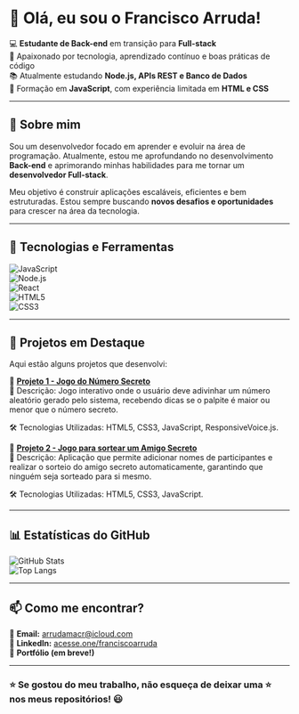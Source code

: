 # 👋 Olá, eu sou o Francisco Arruda!  

💻 **Estudante de Back-end** em transição para **Full-stack**  
🚀 Apaixonado por tecnologia, aprendizado contínuo e boas práticas de código  
📚 Atualmente estudando **Node.js, APIs REST e Banco de Dados**  
🔨 Formação em **JavaScript**, com experiência limitada em **HTML e CSS**  

---

## 🚀 Sobre mim  
Sou um desenvolvedor focado em aprender e evoluir na área de programação. Atualmente, estou me aprofundando no desenvolvimento **Back-end** e aprimorando minhas habilidades para me tornar um **desenvolvedor Full-stack**.  

Meu objetivo é construir aplicações escaláveis, eficientes e bem estruturadas. Estou sempre buscando **novos desafios e oportunidades** para crescer na área da tecnologia.  

---

## 📌 Tecnologias e Ferramentas  

![JavaScript](https://img.shields.io/badge/JavaScript-F7DF1E?style=for-the-badge&logo=javascript&logoColor=black)  
![Node.js](https://img.shields.io/badge/Node.js-339933?style=for-the-badge&logo=nodedotjs&logoColor=white)  
![React](https://img.shields.io/badge/React-20232A?style=for-the-badge&logo=react&logoColor=61DAFB)  
![HTML5](https://img.shields.io/badge/HTML5-E34F26?style=for-the-badge&logo=html5&logoColor=white)  
![CSS3](https://img.shields.io/badge/CSS3-1572B6?style=for-the-badge&logo=css3&logoColor=white)  

---

## 📂 Projetos em Destaque  
Aqui estão alguns projetos que desenvolvi:  

🔹 **[Projeto 1 - Jogo do Número Secreto](https://github.com/FranciscoArrudaMacr/numero-secreto)**  
📝 Descrição: Jogo interativo onde o usuário deve adivinhar um número aleatório gerado pelo sistema, recebendo dicas se o palpite é maior ou menor que o número secreto.

🛠️ Tecnologias Utilizadas: HTML5, CSS3, JavaScript, ResponsiveVoice.js.

🔹 **[Projeto 2 - Jogo para sortear um Amigo Secreto](https://github.com/FranciscoArrudaMacr/amigo-secreto )**  
📝 Descrição: Aplicação que permite adicionar nomes de participantes e realizar o sorteio do amigo secreto automaticamente, garantindo que ninguém seja sorteado para si mesmo.

🛠️ Tecnologias Utilizadas: HTML5, CSS3, JavaScript.
  

---

## 📊 Estatísticas do GitHub  
![GitHub Stats](https://github-readme-stats.vercel.app/api?username=FranciscoArrudaMacr&show_icons=true&theme=dark)  
![Top Langs](https://github-readme-stats.vercel.app/api/top-langs/?username=FranciscoArrudaMacr&layout=compact&theme=dark)  

---

## 📫 Como me encontrar?  
📩 **Email:** [arrudamacr@icloud.com](mailto:arrudamacr@icloud.com)  
🔗 **LinkedIn:** [acesse.one/franciscoarruda](https://acesse.one/franciscoarruda)  
🚀 **Portfólio (em breve!)**  

---

### ⭐ Se gostou do meu trabalho, não esqueça de deixar uma ⭐ nos meus repositórios! 😃
